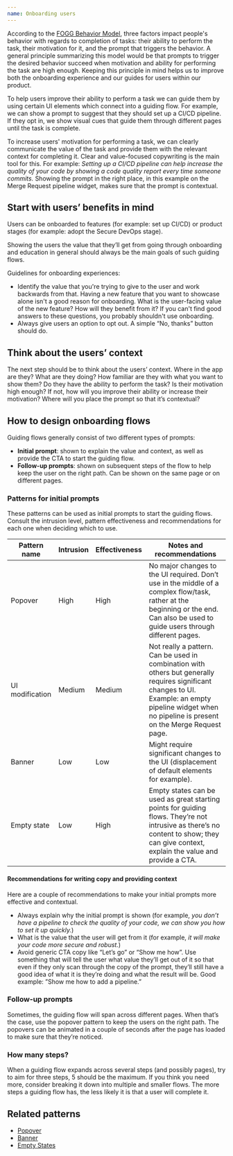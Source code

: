 ```yaml
---
name: Onboarding users
---
```


According to the [FOGG Behavior Model](https://gitlab.com/gitlab-org/gitlab-services/design.gitlab.com/-/merge_requests/2131), three factors impact people's behavior with regards to completion of tasks: their ability to perform the task, their motivation for it, and the prompt that triggers the behavior. A general principle summarizing this model would be that prompts to trigger the desired behavior succeed when motivation and ability for performing the task are high enough. Keeping this principle in mind helps us to improve both the onboarding experience and our guides for users within our product.

To help users improve their ability to perform a task we can guide them by using certain UI elements which connect into a guiding flow. For example, we can show a prompt to suggest that they should set up a CI/CD pipeline. If they opt in, we show visual cues that guide them through different pages until the task is complete.

To increase users' motivation for performing a task, we can clearly communicate the value of the task and provide them with the relevant context for completing it. Clear and value-focused copywriting is the main tool for this. For example: _Setting up a CI/CD pipeline can help increase the quality of your code by showing a code quality report every time someone commits._ Showing the prompt in the right place, in this example on the Merge Request pipeline widget, makes sure that the prompt is contextual.

## Start with users’ benefits in mind

Users can be onboarded to features (for example: set up CI/CD) or product stages (for example: adopt the Secure DevOps stage).

Showing the users the value that they’ll get from going through onboarding and education in general should always be the main goals of such guiding flows.

Guidelines for onboarding experiences:
* Identify the value that you're trying to give to the user and work backwards from that. Having a new feature that you want to showcase alone isn't a good reason for onboarding. What is the user-facing value of the new feature? How will they benefit from it? If you can't find good answers to these questions, you probably shouldn't use onboarding.
* Always give users an option to opt out. A simple “No, thanks” button should do.

## Think about the users’ context

The next step should be to think about the users’ context. Where in the app are they? What are they doing? How familiar are they with what you want to show them? Do they have the ability to perform the task? Is their motivation high enough? If not, how will you improve their ability or increase their motivation? Where will you place the prompt so that it’s contextual?

## How to design onboarding flows

Guiding flows generally consist of two different types of prompts:
* **Initial prompt**: shown to explain the value and context, as well as provide the CTA to start the guiding flow.
* **Follow-up prompts**: shown on subsequent steps of the flow to help keep the user on the right path. Can be shown on the same page or on different pages.

### Patterns for initial prompts

These patterns can be used as initial prompts to start the guiding flows. Consult the intrusion level, pattern effectiveness and recommendations for each one when deciding which to use.

| Pattern name | Intrusion | Effectiveness | Notes and recommendations |
|--------------|-----------|---------------|---------------------------|
| Popover      | High      | High          | No major changes to the UI required. Don’t use in the middle of a complex flow/task, rather at the beginning or the end. Can also be used to guide users through different pages. |
| UI modification| Medium  | Medium        | Not really a pattern. Can be used in combination with others but generally requires significant changes to UI. Example: an empty pipeline widget when no pipeline is present on the Merge Request page. |
| Banner       | Low       | Low           | Might require significant changes to the UI (displacement of default elements for example). |
| Empty state  | Low       | High          | Empty states can be used as great starting points for guiding flows. They’re not intrusive as there’s no content to show; they can give context, explain the value and provide a CTA. |

#### Recommendations for writing copy and providing context

Here are a couple of recommendations to make your initial prompts more effective and contextual.

* Always explain why the initial prompt is shown (for example, _you don’t have a pipeline to check the quality of your code, we can show you how to set it up quickly._)
* What is the value that the user will get from it (for example, _it will make your code more secure and robust._)
* Avoid generic CTA copy like “Let’s go” or “Show me how”. Use something that will tell the user what value they’ll get out of it so that even if they only scan through the copy of the prompt, they’ll still have a good idea of what it is they’re doing and what the result will be. Good example: ”Show me how to add a pipeline.”

### Follow-up prompts

Sometimes, the guiding flow will span across different pages. When that’s the case, use the popover pattern to keep the users on the right path. The popovers can be animated in a couple of seconds after the page has loaded to make sure that they’re noticed.

### How many steps?

When a guiding flow expands across several steps (and possibly pages), try to aim for three steps, 5 should be the maximum. If you think you need more, consider breaking it down into multiple and smaller flows. The more steps a guiding flow has, the less likely it is that a user will complete it.

## Related patterns

- [Popover](/components/popover)
- [Banner](/components/banner)
- [Empty States](/regions/empty-states)
